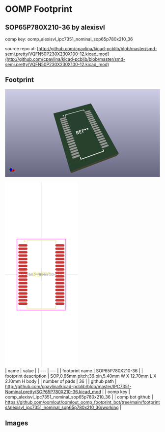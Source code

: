 # OOMP Footprint  
## SOP65P780X210-36  by alexisvl  
  
oomp key: oomp_alexisvl_ipc7351_nominal_sop65p780x210_36  
  
source repo at: [http://github.com/cpavlina/kicad-pcblib/blob/master/smd-semi.pretty/VQFN50P230X230X100-12.kicad_mod](http://github.com/cpavlina/kicad-pcblib/blob/master/smd-semi.pretty/VQFN50P230X230X100-12.kicad_mod)  
## Footprint  
  
[![working_kicad_pcb_3d.png](working_kicad_pcb_3d_600.png)](working_kicad_pcb_3d.png)  
  
[![working.png](working_600.png)](working.png)  
| name | value | 
| --- | --- | 
| footprint name | SOP65P780X210-36 | 
| footprint description | SOP,0.65mm pitch;36 pin,5.40mm W X 12.70mm L X 2.10mm H body | 
| number of pads | 36 | 
| github path | http://github.com/cpavlina/kicad-pcblib/blob/master/IPC7351-Nominal.pretty/SOP65P780X210-36.kicad_mod | 
| oomp key | oomp_alexisvl_ipc7351_nominal_sop65p780x210_36 | 
| oomp bot github | https://github.com/oomlout/oomlout_oomp_footprint_bot/tree/main/footprints/alexisvl_ipc7351_nominal_sop65p780x210_36/working | 
## Images  
